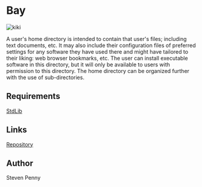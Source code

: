 Bay
============
![kiki][xr]

A user's home directory is intended to contain that user's files; including
text documents, etc. It may also include their configuration files of
preferred settings for any software they have used there and might have
tailored to their liking: web browser bookmarks, etc. The user can install
executable software in this directory, but it will only be available to users
with permission to this directory. The home directory can be organized further
with the use of sub-directories.

Requirements
------------
[StdLib][ya]

Links
----------------
[Repository][zu]

Author
------------
Steven Penny

[protocol is needed for image to render]::
[xr]:http://raw.githubusercontent.com/svnpenn/bay/master/bay.jpg
[ya]:http://github.com/svnpenn/stdlib
[zu]:http://github.com/svnpenn/bay
